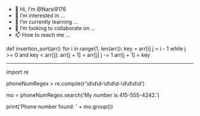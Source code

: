 - 👋 Hi, I’m @Narsi9176
- 👀 I’m interested in ...
- 🌱 I’m currently learning ...
- 💞️ I’m looking to collaborate on ...
- 📫 How to reach me ...

<!---
Narsi9176/Narsi9176 is a ✨ special ✨ repository because its `README.md` (this file) appears on your GitHub profile.
You can click the Preview link to take a look at your changes.
--->

def insertion_sort(arr):
    for i in range(1, len(arr)):
        key = arr[i]
        j = i - 1
        while j >= 0 and key < arr[j]:
            arr[j + 1] = arr[j]
            j -= 1
        arr[j + 1] = key

_____________________________________
import re

phoneNumRegex = re.compile(r'\d\d\d-\d\d\d-\d\d\d\d')

mo = phoneNumRegex.search('My number is 415-555-4242.')

print('Phone number found: ' + mo.group())
